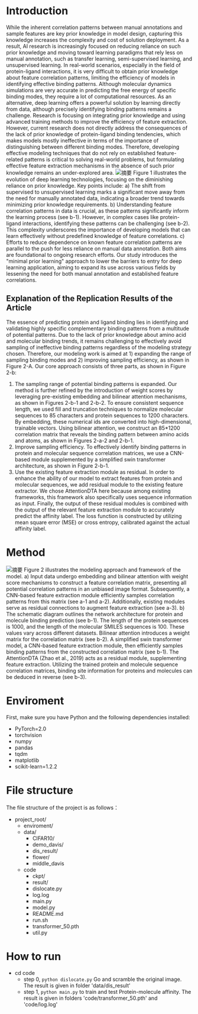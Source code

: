 # Introduction
While the inherent correlation patterns between manual annotations and sample features are key prior knowledge in model design, capturing this knowledge increases the complexity and cost of solution deployment. As a result, AI research is increasingly focused on reducing reliance on such prior knowledge and moving toward learning paradigms that rely less on manual annotation, such as transfer learning, semi-supervised learning, and unsupervised learning. In real-world scenarios, especially in the field of protein-ligand interactions, it is very difficult to obtain prior knowledge about feature correlation patterns, limiting the efficiency of models in identifying effective binding patterns. Although molecular dynamics simulations are very accurate in predicting the free energy of specific binding modes, they require a lot of computational resources. As an alternative, deep learning offers a powerful solution by learning directly from data, although precisely identifying binding patterns remains a challenge. Research is focusing on integrating prior knowledge and using advanced training methods to improve the efficiency of feature extraction. However, current research does not directly address the consequences of the lack of prior knowledge of protein-ligand binding tendencies, which makes models mostly ineffective in terms of the importance of distinguishing between different binding modes. Therefore, developing effective modeling techniques that do not rely on established feature-related patterns is critical to solving real-world problems, but formulating effective feature extraction mechanisms in the absence of such prior knowledge remains an under-explored area.
![摘要](Introduction.png)
Figure 1 illustrates the evolution of deep learning technologies, focusing on the diminishing reliance on prior knowledge. Key points include: a) The shift from supervised to unsupervised learning marks a significant move away from the need for manually annotated data, indicating a broader trend towards minimizing prior knowledge requirements. b) Understanding feature correlation patterns in data is crucial, as these patterns significantly inform the learning process (see b-1). However, in complex cases like protein-ligand interactions, identifying these patterns can be challenging (see b-2). This complexity underscores the importance of developing models that can learn effectively without predefined knowledge of feature correlations. c) Efforts to reduce dependence on known feature correlation patterns are parallel to the push for less reliance on manual data annotation. Both aims are foundational to ongoing research efforts. Our study introduces the "minimal prior learning" approach to lower the barriers to entry for deep learning application, aiming to expand its use across various fields by lessening the need for both manual annotation and established feature correlations. 

## Explanation of the Replication Results of the Article 


The essence of predicting protein and ligand binding lies in identifying and validating highly specific complementary binding patterns from a multitude of potential patterns. Due to the lack of prior knowledge about amino acid and molecular binding trends, it remains challenging to effectively avoid sampling of ineffective binding patterns regardless of the modeling strategy chosen. Therefore, our modeling work is aimed at 1) expanding the range of sampling binding modes and 2) improving sampling efficiency, as shown in Figure 2-A. Our core approach consists of three parts, as shown in Figure 2-b:
1) The sampling range of potential binding patterns is expanded. Our method is further refined by the introduction of weight scores by leveraging pre-existing embedding and bilinear attention mechanisms, as shown in Figures 2-b-1 and 2-b-2. To ensure consistent sequence length, we used fill and truncation techniques to normalize molecular sequences to 85 characters and protein sequences to 1200 characters. By embedding, these numerical ids are converted into high-dimensional, trainable vectors. Using bilinear attention, we construct an 85*1200 correlation matrix that reveals the binding pattern between amino acids and atoms, as shown in Figures 2-a-2 and 2-b-1.
2) Improve sampling efficiency. To effectively identify binding patterns in protein and molecular sequence correlation matrices, we use a CNN-based module supplemented by a simplified swin transformer architecture, as shown in Figure 2-b-1.
3) Use the existing feature extraction module as residual. In order to enhance the ability of our model to extract features from protein and molecular sequences, we add residual module to the existing feature extractor. We chose AttentionDTA here because among existing frameworks, this framework also specifically uses sequence information as input. Finally, the output of these residual modules is combined with the output of the relevant feature extraction module to accurately predict the affinity label. The loss function is constructed by utilizing mean square error (MSE) or cross entropy, calibrated against the actual affinity label.
# Method
![摘要](Method.png)
Figure 2 illustrates the modeling approach and framework of the model. a) Input data undergo embedding and bilinear attention with weight score mechanisms to construct a feature correlation matrix, presenting all potential correlation patterns in an unbiased image format. Subsequently, a CNN-based feature extraction module efficiently samples correlation patterns from this matrix (see a-1 and a-2). Additionally, existing modules serve as residual connections to augment feature extraction (see a-3). b) The schematic diagram outlines the network architecture for protein and molecule binding prediction (see b-1). The length of the protein sequences is 1000, and the length of the molecular SMILES sequences is 100. These values vary across different datasets. Bilinear attention introduces a weight matrix for the correlation matrix (see b-2). A simplified swin transformer model, a CNN-based feature extraction module, then efficiently samples binding patterns from the constructed correlation matrix (see b-1). The AttentionDTA (Zhao et al., 2019) acts as a residual module, supplementing feature extraction. Utilizing the trained protein and molecule sequence correlation matrices, binding site information for proteins and molecules can be deduced in reverse (see b-3). 


# Enviroment

First, make sure you have Python and the following dependencies installed:
- PyTorch=2.0
- torchvision
- numpy
- pandas
- tqdm
- matplotlib
- scikit-learn=1.2.2

# File structure
The file structure of the project is as follows：
- project_root/
  - enviroment/
  - data/
    - CIFAR10/ 
    - demo_davis/
    - dis_result/
    - flower/
    - middle_davis
  - code
    - ckpt/
    - result/
    - dislocate.py 
    - log.log
    - main.py
    - model.py
    - README.md
    - run.sh
    - transformer_50.pth
    - util.py

# How to run
- cd code
    - step 0, `python dislocate.py` Go and scramble the original image. The result is given in folder 'data/dis_result'
    - step 1, `python main.py`      to train and test Protein-molecule affinity. The result is given in folders 'code/transformer_50.pth' and 'code/log.log'




